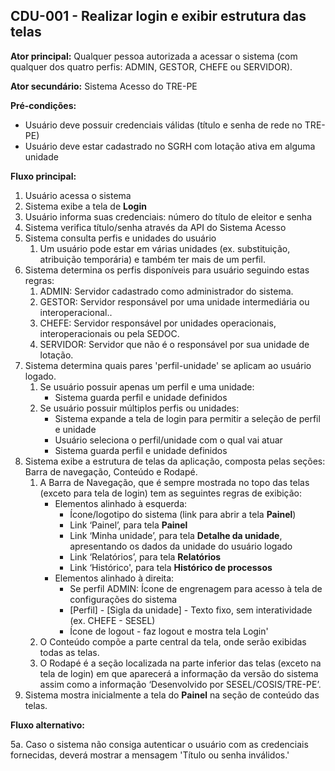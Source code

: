 ## **CDU-001 \- Realizar login e exibir estrutura das telas**

**Ator principal:** Qualquer pessoa autorizada a acessar o sistema (com qualquer dos quatro perfis: ADMIN, GESTOR, CHEFE ou SERVIDOR).

**Ator secundário:** Sistema Acesso do TRE-PE

**Pré-condições:**

* Usuário deve possuir credenciais válidas (título e senha de rede no TRE-PE)  
* Usuário deve estar cadastrado no SGRH com lotação ativa em alguma unidade

**Fluxo principal:**

1. Usuário acessa o sistema  
2. Sistema exibe a tela de **Login**  
3. Usuário informa suas credenciais: número do título de eleitor e senha  
4. Sistema verifica título/senha através da API do Sistema Acesso  
5. Sistema consulta perfis e unidades do usuário  
   1. Um usuário pode estar em várias unidades (ex. substituição, atribuição temporária) e também ter mais de um perfil.  
6. Sistema determina os perfis disponíveis para usuário seguindo estas regras:  
   1. ADMIN: Servidor cadastrado como administrador do sistema.  
   2. GESTOR: Servidor responsável por uma unidade intermediária ou interoperacional..  
   3. CHEFE: Servidor responsável por unidades operacionais, interoperacionais ou pela SEDOC.  
   4. SERVIDOR: Servidor que não é o responsável por sua unidade de lotação.  
7. Sistema determina quais pares 'perfil-unidade' se aplicam ao usuário logado.  
   1. Se usuário possuir apenas um perfil e uma unidade:  
      * Sistema guarda perfil e unidade definidos  
   2. Se usuário possuir múltiplos perfis ou unidades:  
      * Sistema expande a tela de login para permitir a seleção de perfil e unidade  
      * Usuário seleciona o perfil/unidade com o qual vai atuar  
      * Sistema guarda perfil e unidade definidos  
8. Sistema exibe a estrutura de telas da aplicação, composta pelas seções: Barra de navegação, Conteúdo e Rodapé.  
   1. A Barra de Navegação, que é sempre mostrada no topo das telas (exceto para tela de login) tem as seguintes regras de exibição:  
      * Elementos alinhado à esquerda:  
        * Ícone/logotipo do sistema (link para abrir a tela **Painel**)  
        * Link ‘Painel’, para tela **Painel**  
        * Link ‘Minha unidade’, para tela **Detalhe da unidade**, apresentando os dados da unidade do usuário logado  
        * Link ‘Relatórios’, para tela **Relatórios**  
        * Link ‘Histórico', para tela **Histórico de processos**  
      * Elementos alinhado à direita:  
        * Se perfil ADMIN: Ícone de engrenagem para acesso à tela de configurações do sistema  
        * \[Perfil\] \- \[Sigla da unidade\] \- Texto fixo, sem interatividade (ex. CHEFE \- SESEL)  
        * Ícone de logout \- faz logout e mostra tela Login'  
   2. O Conteúdo compõe a parte central da tela, onde serão exibidas todas as telas.  
   3. O Rodapé é a seção localizada na parte inferior das telas (exceto na tela de login) em que aparecerá a informação da versão do sistema assim como a informação ‘Desenvolvido por SESEL/COSIS/TRE-PE’.  
9. Sistema mostra inicialmente a tela do **Painel** na seção de conteúdo das telas.

**Fluxo alternativo:**

5a. Caso o sistema não consiga autenticar o usuário com as credenciais fornecidas, deverá mostrar a mensagem 'Título ou senha inválidos.'